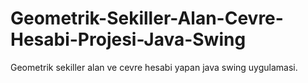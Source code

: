 # Geometrik-Sekiller-Alan-Cevre-Hesabi-Projesi-Java-Swing
Geometrik sekiller alan ve cevre hesabi yapan java swing uygulamasi.
